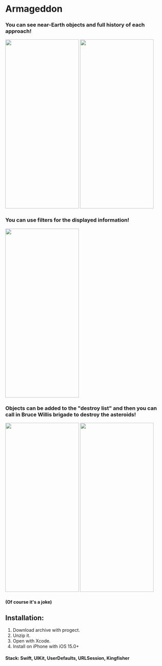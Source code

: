 # Armageddon

### You can see near-Earth objects and full history of each approach!
<img src="https://user-images.githubusercontent.com/87662841/166103272-15637364-6957-4df9-a99e-dd5e9a402b38.png" width="230" height="530"> <img src="https://user-images.githubusercontent.com/87662841/166103284-f1bfb629-9733-400e-b130-2729fb448116.png" width="230" height="530"> 

### You can use filters for the displayed information!
<img src="https://user-images.githubusercontent.com/87662841/166103576-d0ebb2dc-d7d6-41d2-8bee-68b9811a2a91.png" width="230" height="530">

### Objects can be added to the "destroy list" and then you can call in Bruce Willis brigade to destroy the asteroids! 
<img src="https://user-images.githubusercontent.com/87662841/166103276-ec55bc22-1603-43f8-9e78-7e2cef47735d.png" width="230" height="530"> <img src="https://user-images.githubusercontent.com/87662841/166103509-0a5cdbc9-d355-489e-98bb-1cc3fba9f48d.png" width="230" height="530"> 
#### (Of course it's a joke)

## Installation: 
1. Download archive with progect.
2. Unzip it.
3. Open with Xcode.
4. Install on iPhone with iOS 15.0+

#### Stack: Swift, UIKit, UserDefaults, URLSession, Kingfisher

